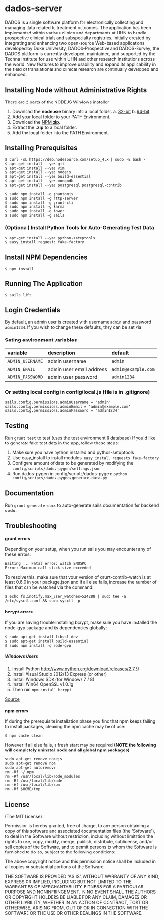 dados-server
============
DADOS is a single software platform for electronically collecting and managing data related to treatment outcomes. The application has been implemented within various clinics and departments at UHN to handle prospective clinical trials and subspecialty registries. Initially created by integrating and enhancing two open-source Web-based applications developed by Duke University, DADOS-Prospective and DADOS-Survey, the DADOS platform is currently developed, maintained, and supported by the Techna Institute for use within UHN and other research institutions across the world. New features to improve usability and expand its applicability in the field of translational and clinical research are continually developed and enhanced.

## Installing Node without Administrative Rights

There are 2 parts of the NODEJS Windows installer.

1. Download the **node.exe** binary into a local folder.
  a. [32-bit](http://nodejs.org/dist/latest)
  b. [64-bit](http://nodejs.org/dist/latest/x64)
2. Add your local folder to your PATH Environment.
3. Download the [NPM **zip**](http://nodejs.org/dist/npm/).
4. Extract the **.zip** to a local folder.
5. Add the local folder into the PATH Environment.

## Installing Prerequisites
```
$ curl -sL https://deb.nodesource.com/setup_4.x | sudo -E bash -
$ apt-get install --yes git
$ apt-get install --yes vim
$ apt-get install --yes nodejs
$ apt-get install --yes build-essential
$ apt-get install --yes mongodb
$ apt-get install --yes postgresql postgresql-contrib

$ sudo npm install -g phantomjs
$ sudo npm install -g http-server
$ sudo npm install -g grunt-cli
$ sudo npm install -g karma
$ sudo npm install -g bower
$ sudo npm install -g sails
```

### (Optional) Install Python Tools for Auto-Generating Test Data
```
$ apt-get install --yes python-setuptools
$ easy_install requests fake-factory
```

## Install NPM Dependencies
```
$ npm install
```

## Running The Application
```
$ sails lift
```

## Login Credentials
By default, an admin user is created with username `admin` and password `admin1234`.
If you wish to change these defaults, they can be set via:

### Seting environment variables

| variable | description | default |
|:---|:---|:---|
| `ADMIN_USERNAME` | admin username | `admin` |
| `ADMIN_EMAIL` | admin user email address | `admin@example.com` |
| `ADMIN_PASSWORD` | admin user password | `admin1234` |

### Or setting local config in config/local.js (file is in .gitignore)
```
sails.config.permissions.adminUsername = 'admin'
sails.config.permissions.adminEmail = 'admin@example.com'
sails.config.permissions.adminPassword = 'admin1234'
```

## Testing
Run ```grunt test``` to test (uses the test environment & database)
If you'd like to generate fake test data in the app, follow these steps:
1. Make sure you have python installed and python-setuptools
2. Use easy_install to install modules: `easy_install requests fake-factory`
3. Configure amount of data to be generated by modifying the `config/scripts/dados-pygen/settings.json`
4. Run dados-pygen in config/scripts/dados-pygen: `python config/scripts/dados-pygen/generate-data.py`

## Documentation
Run ```grunt generate-docs``` to auto-generate sails documentation for backend code.

## Troubleshooting

#### grunt errors
Depending on your setup, when you run sails you may encounter any of these errors:
```
Waiting ... Fatal error: watch ENOSPC
Error: Maximum call stack size exceeded
```
To resolve this, make sure that your version of grunt-contrib-watch is at least 0.6.0 in your package.json
and if all else fails, increase the number of files that can be watched via the command:
```
$ echo fs.inotify.max_user_watches=524288 | sudo tee -a /etc/sysctl.conf && sudo sysctl -p
```

#### bcrypt errors
If you are having trouble installing bcrypt, make sure you have installed the node-gyp package and its dependencies globally:
```
$ sudo apt-get install libssl-dev
$ sudo apt-get install build-essential
$ sudo npm install -g node-gyp
```

##### Windows Users
1. install Python http://www.python.org/download/releases/2.7.5/
2. Install Visual Studio 2012/13 Express (or other)
3. Install Windows SDK (for Windows 7 / 8)
4. Install Win64 OpenSSL v1.0.1g
5. Then run `npm install bcrypt`

[Source](http://stackoverflow.com/questions/14573488/error-compiling-bcrypt-node-js)

#### npm errors
If during the prerequisite installation phase you find that npm keeps failing to install packages, cleaning the npm cache may be of use:
```
$ npm cache clean
```
However if all else fails, a fresh start may be required **(NOTE the following will completely uninstall node and all global npm packages)**
```
sudo apt-get remove nodejs
sudo apt-get remove npm
sudo apt-get autoremove
rm -Rf ~/.npm
rm -Rf /usr/local/lib/node_modules
rm -Rf /usr/local/lib/node
rm -Rf /usr/local/lib/npm
rm -Rf $HOME/tmp
```

## License ##
(The MIT License)

Permission is hereby granted, free of charge, to any person obtaining
a copy of this software and associated documentation files (the
'Software'), to deal in the Software without restriction, including
without limitation the rights to use, copy, modify, merge, publish,
distribute, sublicense, and/or sell copies of the Software, and to
permit persons to whom the Software is furnished to do so, subject to
the following conditions:

The above copyright notice and this permission notice shall be
included in all copies or substantial portions of the Software.

THE SOFTWARE IS PROVIDED 'AS IS', WITHOUT WARRANTY OF ANY KIND,
EXPRESS OR IMPLIED, INCLUDING BUT NOT LIMITED TO THE WARRANTIES OF
MERCHANTABILITY, FITNESS FOR A PARTICULAR PURPOSE AND NONINFRINGEMENT.
IN NO EVENT SHALL THE AUTHORS OR COPYRIGHT HOLDERS BE LIABLE FOR ANY
CLAIM, DAMAGES OR OTHER LIABILITY, WHETHER IN AN ACTION OF CONTRACT,
TORT OR OTHERWISE, ARISING FROM, OUT OF OR IN CONNECTION WITH THE
SOFTWARE OR THE USE OR OTHER DEALINGS IN THE SOFTWARE.
